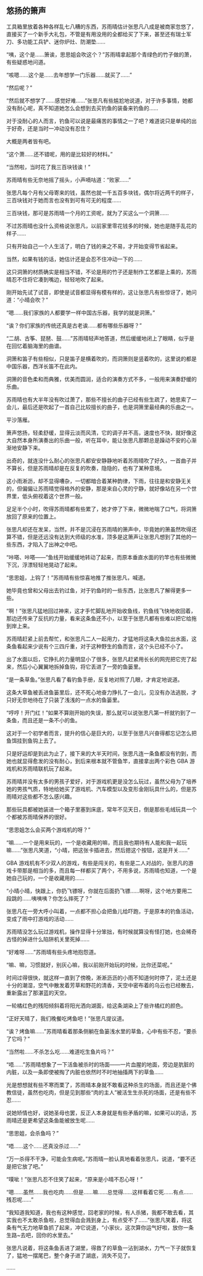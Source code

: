 ## 悠扬的箫声

工具箱里放着各种各样乱七八糟的东西，苏雨晴估计张思凡八成是被商家忽悠了，直接买了一个新手大礼包，不管是有用没用的全都给买了下来，甚至还有瑞士军刀、多功能工兵铲、迷你炉灶、防潮垫……

“咦，这个是……箫诶，思思姐会吹这个？”苏雨晴拿起那个青绿色的竹子做的萧，有些疑惑地问道。

“咳嗯……这个是……去年想学一门乐器……就买了……”

“然后呢？”

“然后就不想学了……感觉好难……”张思凡有些尴尬地说道，对于许多事情，她都没有耐心呢，真不知道她怎么会想到去买钓鱼的装备来钓鱼的……

对于没耐心的人而言，钓鱼可以说是最痛苦的事情之一了吧？难道说只是单纯的出于好奇，还是当时一冲动没有忍住？

大概是两者皆有吧。

“这个萧……还不错呢，用的是比较好的材料。”

“当然啦，当时花了我三百块钱诶！”

苏雨晴有些无奈地摇了摇头，小声嘀咕道：“败家……”

张思凡每个月有父母寄来的钱，虽然也就一千五百多块钱，偶尔将近两千的样子，三百块钱对于她而言也没有到可有可无的程度……

三百块钱，那可是苏雨晴一个月的工资呢，就为了买这么一个洞箫……

不过苏雨晴也没什么资格说张思凡，以前家里零花钱多的时候，她也是随手乱花的样子……

只有开始自己一个人生活了，明白了钱的来之不易，才开始变得节省起来。

当然，如果有钱的话，她估计还是会忍不住冲动一下的……

这只洞箫的材质确实是相当不错，不论是用的竹子还是制作工艺都是上乘的，苏雨晴忍不住将它凑到嘴边，轻轻地吹了起来。

刚开始先试了试音，即使是试音都显得有模有样的，这让张思凡有些惊讶了，她问道：“小晴会吹？”

“嗯……我们家族的人都要学一样中国古乐器，我学的就是洞箫。”

“诶？你们家族的传统还真是古老诶……都有哪些乐器呀？”

“二胡、古筝、琵琶、鼓……”苏雨晴轻声地答道，然后缓缓地闭上了眼睛，似乎是在回忆着脑海里的曲谱。

洞箫和笛子有些相似，只是笛子是横着吹的，而洞箫则是竖着吹的，这里说的都是中国乐器，西洋长笛不在此内。

洞箫的音色柔和而典雅，优美而圆润，适合的演奏方式不多，一般用来演奏舒缓的乐曲。

苏雨晴也有大半年没有吹过萧了，那些不擅长的曲子已经有些生疏了，她思索了一会儿，最后还是吹起了一首自己比较擅长的曲子，也是洞箫里最经典的乐曲之一。

平沙落雁。

箫声悠扬，轻柔舒缓，显得云淡而风清，它的调子并不高，速度也不快，就好像这大自然本身所演奏出的乐曲一般，听在耳中，能让张思凡那颗总是躁动不安的心渐渐地安静下来。

出奇的，就连没什么耐心的张思凡都安安静静地听着苏雨晴吹了好久，一首曲子并不算长，但是苏雨晴却是在反复的吹奏，隐隐的，也有了某种意境。

这小雨淅沥，却不显得嘈杂，一切都暗合着某种韵律，下雨，往往是和安静无关的，但偏偏让苏雨晴觉得格外的安静，那是来自心灵的宁静，就好像站在另一个世界里，低头俯视着这个世界一般。

足足半个小时，吹得苏雨晴都有些累了，她才停了下来，微微地喘了口气，将洞箫放回了原来的位置上。

张思凡却还在发呆，当然，并不是沉浸在苏雨晴的箫声中，毕竟她的箫虽然吹得还算不错，但是还远没有达到大师级的水准，顶多是这箫声让张思凡想到了其他的一些东西，才陷入了出神之中吧。

“咔嗒、咔嗒——”鱼线开始缓缓地转动了起来，而原本垂直水面的钓竿也有些微微下沉，浮漂轻轻地晃动了起来。

“思思姐，上钩了！”苏雨晴有些惊喜地推了推张思凡，喊道。

她毕竟也曾和父母出去钓过鱼，对于钓鱼时的一些东西，比张思凡了解得更多一些。

“啊！”张思凡猛地回过神来，这才手忙脚乱地开始收鱼线，钓鱼线飞快地收回着，那边还传来了反抗的力量，看来这条鱼还不小，以至于张思凡都有些难以把它给拖到岸上来。

苏雨晴赶紧上前去帮忙，和张思凡二人一起用力，才猛地将这条大鱼拉出水面，这条鱼看起来少说有个三四斤重，对于这种野生的鱼而言，这个头已经不小了。

出了水面以后，它挣扎的力量明显小了很多，张思凡赶紧用长长的网兜把它兜了起来，然后小心翼翼地拆掉鱼钩，将它丢进了一旁的鱼篓里。

“是一条草鱼。”张思凡看了看钓鱼手册，反复地对照了几眼，才肯定地说道。

这条大草鱼被丢进鱼篓里后，还不死心地奋力挣扎了一会儿，见没有办法逃脱，才只好无奈地待在了只装了浅浅的一点水的鱼篓里。

“哼哼！开门红！”如果不算刚开始的失误，那么就可以说张思凡第一杆就钓到了一条鱼，而且还是一条不小的鱼。

这对于一个初学者而言，提升的信心是巨大的，以至于张思凡兴奋得都忘记怎么把鱼饵挂到鱼钩上去了。

只是好运却是到此为止了，接下来的大半天时间，张思凡连一条鱼都没有钓到，而她也就显得愈发的没有耐心，到后来根本就不管鱼竿，直接拿出两个彩色 GBA 游戏机和苏雨晴联机玩了起来。

苏雨晴并没有太多的男孩子爱好，对于游戏机更是没怎么玩过，虽然父母为了培养她的男孩气质，特地给她买了游戏机、汽车模型以及变形金刚玩具什么的，但是苏雨晴对这些都不怎么感兴趣。

那些玩具都被她装进一个箱子里塞到床底，常年不见天日，倒是那些毛绒玩具一个个都被苏雨晴保养的很好。

“思思姐怎么会买两个游戏机的呀？”

“嘛……一个是用来玩的，一个是收藏用的嘛，而且我也期待有人能和我一起玩嘛……”张思凡笑道，“小晴，把这张卡插进去，然后摁这个按钮，这是开关……”

GBA 游戏机有不少双人的游戏，有些是闯关的，有些是二人对战的，张思凡的游戏卡带那是相当的多，而且每一样都买了两个，不用多说，苏雨晴也知道，一个是她自己玩的，一个是收藏用的……

“小晴小晴，快跟上，你扔飞镖呀，你就在后面扔飞镖……啊呀，这个地方要用二段跳的……咦咦咦？你怎么摔死了？”

张思凡在一旁大呼小叫着，一点都不担心会把鱼儿给吓跑，于是原本的钓鱼活动，变成了雨中打游戏的活动……

苏雨晴没怎么玩过游戏机，操作显得十分笨拙，有时候就算没有怪打她，也会稀奇古怪的掉进什么陷阱机关里死掉……

“好难呀……”苏雨晴有些头疼地抱怨道。

“嘛、嘛，习惯就好，别灰心嘛，我以前刚开始玩的时候，比你还菜呢。”

时间过得很快，就这样一直到了傍晚，淅淅沥沥的小雨不知道何时停了，泥土还是十分的潮湿，空气中散发着芳草和野花的清香，天空中密布着的乌云也已经散去，重新露出了那湛蓝的天空。

一轮橘红色的残阳倾斜着将阳光洒向湖面，给这条湖染上了些许橘红的颜色。

“正好天晴了，我们晚餐吃烤鱼吧！”张思凡提议道。

“诶？烤鱼嘛……”苏雨晴看着那条侧躺在鱼篓浅水里的草鱼，心中有些不忍，“要杀了它吗？”

“当然啦……不杀怎么吃……难道吃生鱼片吗？”

“唔……”苏雨晴想象了一下活鱼被杀时的场面——一片血腥的地面，旁边是肮脏的内脏，以及一条即使被掏了内脏也依然时不时地抽搐两下的草鱼……

光是想想就有些不寒而栗了，苏雨晴本身就不敢看这种杀生的场面，而且还是个佛教信徒，虽然也吃肉，但是见到那些“肉的主人”被活生生杀死的场面，还是有些不忍……

说她矫情也好，说她圣母也罢，反正人本身就是有些矛盾的嘛，如果可以的话，苏雨晴还是更希望这条鱼能被放生呢……

“思思姐，会杀鱼吗？”

“唔……这个……还真没杀过……”

“万一杀得不干净，可能会生病呢。”苏雨晴一脸认真地看着张思凡，说道，“要不还是把它放了吧。”

“噗呲！”张思凡忍不住笑了起来，“原来是小晴不忍心呀！”

“嗯……虽然……我也吃肉……但是……嘛……总觉得……这样看着它死……有点……残忍呢……”

“我知道我知道，我也有这种感觉，回老家的时候，有人杀猪，我都不敢去看，其实我也不太敢杀鱼啦，总觉得血会溅到身上，有点受不了……”张思凡笑着，将这条有气无力地草鱼抓了起来，冲它说道，“小家伙，这次算你运气好啦，放你一条生路~去吧，回你的水里去。”

张思凡说着，将这条鱼丢进了湖里，得救了的草鱼一沾到湖水，力气一下子就恢复了，猛地一摆尾巴，整个身子进了湖底，消失不见了。

……
